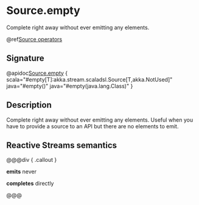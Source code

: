 # Source.empty

Complete right away without ever emitting any elements.

@ref[Source operators](../index.md#source-operators)

## Signature

@apidoc[Source.empty](Source$) { scala="#empty[T]:akka.stream.scaladsl.Source[T,akka.NotUsed]" java="#empty()" java="#empty(java.lang.Class)" }


## Description

Complete right away without ever emitting any elements. Useful when you have to provide a source to
an API but there are no elements to emit.

## Reactive Streams semantics

@@@div { .callout }

**emits** never

**completes** directly

@@@

